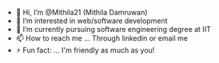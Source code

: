 - 👋 Hi, I’m @Mithila21 (Mithila Damruwan)
- 👀 I’m interested in web/software development
- 🌱 I’m currently pursuing software engineering degree at IIT
- 📫 How to reach me ... Through linkedin or email me
- ⚡ Fun fact: ... I'm friendly as much as you!

<!---
Mithila21/Mithila21 is a ✨ special ✨ repository because its `README.md` (this file) appears on your GitHub profile.
You can click the Preview link to take a look at your changes.
--->
